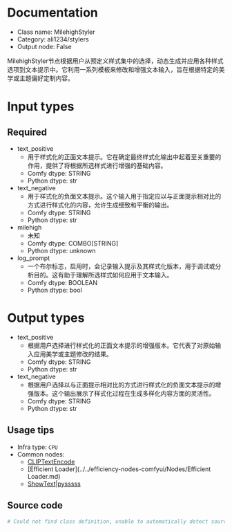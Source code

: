 
# Documentation
- Class name: MilehighStyler
- Category: ali1234/stylers
- Output node: False

MilehighStyler节点根据用户从预定义样式集中的选择，动态生成并应用各种样式选项到文本提示中。它利用一系列模板来修改和增强文本输入，旨在根据特定的美学或主题偏好定制内容。

# Input types
## Required
- text_positive
    - 用于样式化的正面文本提示。它在确定最终样式化输出中起着至关重要的作用，提供了将根据所选样式进行增强的基础内容。
    - Comfy dtype: STRING
    - Python dtype: str
- text_negative
    - 用于样式化的负面文本提示。这个输入用于指定应以与正面提示相对比的方式进行样式化的内容，允许生成细致和平衡的输出。
    - Comfy dtype: STRING
    - Python dtype: str
- milehigh
    - 未知
    - Comfy dtype: COMBO[STRING]
    - Python dtype: unknown
- log_prompt
    - 一个布尔标志，启用时，会记录输入提示及其样式化版本，用于调试或分析目的。这有助于理解所选样式如何应用于文本输入。
    - Comfy dtype: BOOLEAN
    - Python dtype: bool

# Output types
- text_positive
    - 根据用户选择进行样式化的正面文本提示的增强版本。它代表了对原始输入应用美学或主题修改的结果。
    - Comfy dtype: STRING
    - Python dtype: str
- text_negative
    - 根据用户选择以与正面提示相对比的方式进行样式化的负面文本提示的增强版本。这个输出展示了样式化过程在生成多样化内容方面的灵活性。
    - Comfy dtype: STRING
    - Python dtype: str


## Usage tips
- Infra type: `CPU`
- Common nodes:
    - [CLIPTextEncode](../../Comfy/Nodes/CLIPTextEncode.md)
    - [Efficient Loader](../../efficiency-nodes-comfyui/Nodes/Efficient Loader.md)
    - [ShowText|pysssss](../../ComfyUI-Custom-Scripts/Nodes/ShowText|pysssss.md)



## Source code
```python
# Could not find class definition, unable to automatically detect source code
```
